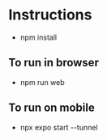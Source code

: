 # Instructions

- npm install

## To run in browser

- npm run web

## To run on mobile

- npx expo start --tunnel